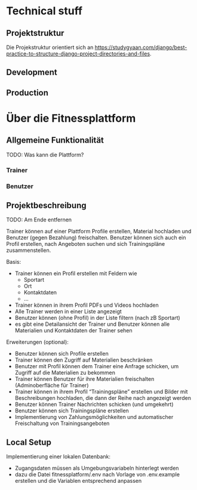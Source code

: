 # Technical stuff

## Projektstruktur
Die Projekstruktur orientiert sich an https://studygyaan.com/django/best-practice-to-structure-django-project-directories-and-files. 

## Development

## Production


# Über die Fitnessplattform
## Allgemeine Funktionalität
TODO: Was kann die Plattform?

### Trainer

### Benutzer


## Projektbeschreibung
TODO: Am Ende entfernen

Trainer können auf einer Plattform Profile erstellen, Material hochladen und Benutzer (gegen Bezahlung) freischalten. Benutzer können sich auch ein Profil erstellen, nach Angeboten suchen und sich Trainingspläne zusammenstellen.

Basis:
* Trainer können ein Profil erstellen mit Feldern wie
	* Sportart
	* Ort
	* Kontaktdaten
	* …
* Trainer können in ihrem Profil PDFs und Videos hochladen
* Alle Trainer werden in einer Liste angezeigt
* Benutzer können (ohne Profil) in der Liste filtern (nach zB Sportart)
* es gibt eine Detailansicht der Trainer und Benutzer können alle Materialien und Kontaktdaten der Trainer sehen

Erweiterungen (optional):
* Benutzer können sich Profile erstellen
* Trainer können den Zugriff auf Materialien beschränken
* Benutzer mit Profil können dem Trainer eine Anfrage schicken, um Zugriff auf die Materialien zu bekommen
* Trainer können Benutzer für ihre Materialien freischalten (Adminoberfläche für Trainer)
* Trainer können in ihrem Profil “Trainingspläne” erstellen und Bilder mit Beschreibungen hochladen, die dann der Reihe nach angezeigt werden
* Benutzer können Trainer Nachrichten schicken (und umgekehrt)
* Benutzer können sich Trainingspläne erstellen
* Implementierung von Zahlungsmöglichkeiten und automatischer Freischaltung von Trainingsangeboten

## Local Setup

Implementierung einer lokalen Datenbank:

* Zugangsdaten müssen als Umgebungsvariabeln hinterlegt werden 
* dazu die Datei fitnessplatform/.env nach Vorlage von .env.example erstellen und die Variablen entsprechend anpassen


